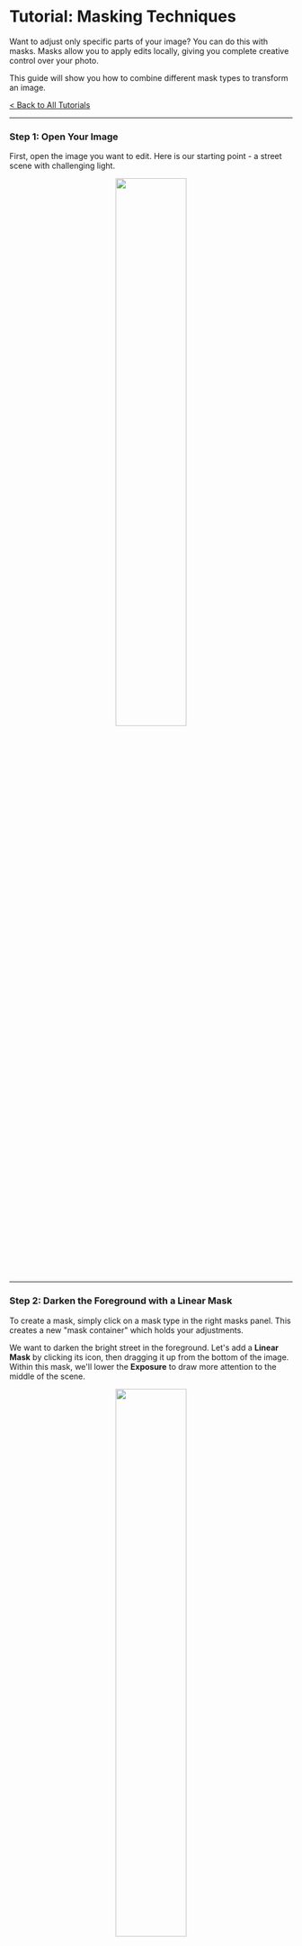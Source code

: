 # Tutorial: Masking Techniques

Want to adjust only specific parts of your image? You can do this with masks. Masks allow you to apply edits locally, giving you complete creative control over your photo.

This guide will show you how to combine different mask types to transform an image.

[< Back to All Tutorials](../../README.md)

---

### Step 1: Open Your Image

First, open the image you want to edit. Here is our starting point - a street scene with challenging light.

<p align="center">
  <img src="./Image (1).png" width="50%">
</p>

---

### Step 2: Darken the Foreground with a Linear Mask

To create a mask, simply click on a mask type in the right masks panel. This creates a new "mask container" which holds your adjustments.

We want to darken the bright street in the foreground. Let's add a **Linear Mask** by clicking its icon, then dragging it up from the bottom of the image. Within this mask, we'll lower the **Exposure** to draw more attention to the middle of the scene.

<p align="center">
  <img src="./Image (2).png" width="50%">
</p>

---

### Step 3: Make the Subject Stand Out with AI

Next, we want to make the person in the center stand out. We can use the powerful **AI Subject** tool for this.

After creating a new AI mask, simply draw a rough selection around the person.

<p align="center">
  <img src="./Image (3).png" width="50%">
</p>

The AI model will analyze the selection and automatically generate a precise mask of the subject.

<p align="center">
  <img src="./Image (4).png" width="50%">
</p>

Now that only the person is selected, we can increase their **Exposure** and **Contrast** slightly to make them pop.

<p align="center">
  <img src="./Image (5).png" width="50%">
</p>

---

### Step 4: Add Warmth with a Radial Mask

The light at the end of the street is a key focal point. We can enhance it by creating a soft, feathered **Radial Mask**.

We'll place the mask over the light source and increase the **Exposure**, **Contrast**, and especially the **Temperature** to create a warm, inviting glow.

<p align="center">
  <img src="./Image (7).png" width="50%">
</p>

---

### Step 5: Balance the Scene with Another Linear Mask

I think the left side of the street is still a bit too bright and distracting. Let's add one more **Linear Mask** to the left side.

We'll place it and lower the **Exposure** slightly to balance the overall lighting and keep the viewer's eye focused on the center of the frame.

<p align="center">
  <img src="./Image (8).png" width="50%">
</p>

---

### Step 6: The Final Result

By combining several masks, we have completely transformed the mood and focus of the image. Each mask targets a specific area with its own unique adjustments.

Here is the final image with all masks applied:

<p align="center">
  <img src="./Image (9).png" width="100%">
</p>

And here is the original image for comparison.

<p align="center">
  <img src="./Image (10).png" width="100%">
</p>

> PS: Open the 2 images in seperate tabs (and switch between them) to see the difference more clearly.

---

### Congratulations!

You've now learned how to use multiple masks - including Linear, Radial, and AI Subject - to perform complex, targeted adjustments. This technique is one of the most powerful ways to improve your photo editing.

---

### Pro Tip: Combining and Excluding Masks

You can create even more complex selections by adding or subtracting masks within a single mask container. For example, let's say we want to darken the background of this image, but leave the main subject (the shell) untouched.

Here's how you can do it.

First, we start with our image.

<p align="center">
  <img src="./Image (14).png" width="50%">
</p>

Next, we add a **Linear Mask** to the scene and lower the exposure. Notice that this darkens everything, including the shell.

<p align="center">
  <img src="./Image (13).png" width="50%">
</p>

Now, within the *same mask container*, we add an **AI Subject** mask and draw a selection around the shell.

<p align="center">
  <img src="./Image (11).png" width="50%">
</p>

Here's the key step. In the **Mask Components** panel, we click the **exclude (minus)** button next to our AI Subject mask. This tells RapidRAW to *subtract* the shell's shape from the main linear mask's area of effect.

<p align="center">
  <img src="./Image (12).png" width="50%">
</p>

The result is a mask that darkens the background *without* affecting the shell. This gives you precise control over your adjustments.

<p align="center">
  <img src="./Image (6).png" width="50%">
</p>

This powerful feature lets you build selections for any editing challenge.